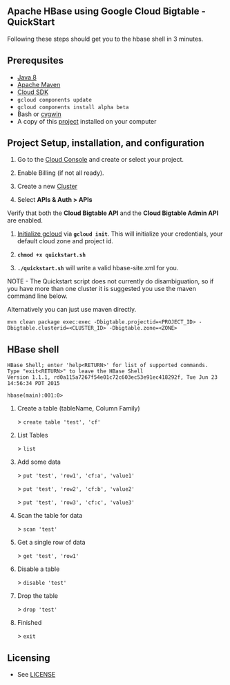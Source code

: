 ## Apache HBase using Google Cloud Bigtable - QuickStart

Following these steps should get you to the hbase shell in 3 minutes.

## Prerequsites
  - [Java 8](http://www.oracle.com/technetwork/java/javase/downloads/index.html)
  - [Apache Maven](http://maven.apache.org/download.cgi)
  - [Cloud SDK](https://cloud.google.com/sdk/)
  - `gcloud components update`
  - `gcloud components install alpha beta`
  - Bash or [cygwin](http://www.cygwin.com/)
  - A copy of this [project]() installed on your computer

## Project Setup, installation, and configuration
1. Go to the [Cloud Console](https://cloud.google.com/console) and create or select your project.

1. Enable Billing (if not all ready).

1. Create a new [Cluster](https://cloud.google.com/bigtable/docs/creating-cluster)
    
1. Select **APIs & Auth > APIs**

  Verify that both the **Cloud Bigtable API** and the **Cloud Bigtable Admin API** are enabled.

1. [Initialize gcloud](https://cloud.google.com/sdk/gcloud/#gcloud.init) via  **`gcloud init`**. This will initialize your credentials, your default cloud zone and project id.

1. **`chmod +x quickstart.sh`**

1. **`./quickstart.sh`** will write a valid hbase-site.xml for you.

NOTE - The Quickstart script does not currently do disambiguation, so if you have more than one
cluster it is suggested you use the maven command line below.

Alternatively you can just use maven directly.

    mvn clean package exec:exec -Dbigtable.projectid=<PROJECT_ID> -Dbigtable.clusterid=<CLUSTER_ID> -Dbigtable.zone=<ZONE>

## HBase shell

    HBase Shell; enter 'help<RETURN>' for list of supported commands.
    Type "exit<RETURN>" to leave the HBase Shell
    Version 1.1.1, rd0a115a7267f54e01c72c603ec53e91ec418292f, Tue Jun 23 14:56:34 PDT 2015

    hbase(main):001:0>

1. Create a table (tableName, Column Family)
 
    \> `create table 'test', 'cf'`
 
1. List Tables

    \> `list`

1. Add some data

    \> `put 'test', 'row1', 'cf:a', 'value1'`

    \> `put 'test', 'row2', 'cf:b', 'value2'`

    \> `put 'test', 'row3', 'cf:c', 'value3'`

1. Scan the table for data

    \> `scan 'test'`
  
1. Get a single row of data

    \> `get 'test', 'row1'`
  
1. Disable a table

    \> `disable 'test'`

1. Drop the table

    \> `drop 'test'`

1. Finished

    \> `exit`

## Licensing

* See [LICENSE](LICENSE)
